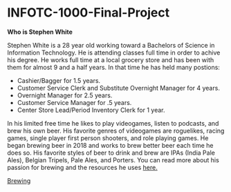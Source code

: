 # INFOTC-1000-Final-Project

**Who is Stephen White**

Stephen White is a 28 year old working toward a Bachelors of Science in Information Technology. He is attending classes full time in order to achive his degree.
He works full time at a local grocery store and has been with them for almost 9 and a half years. In that time he has held many postions:
* Cashier/Bagger for 1.5 years.
* Customer Service Clerk and Substitute Overnight Manager for 4 years.
* Overnight Manager for 2.5 years.
* Customer Service Manager for .5 years.
* Center Store Lead/Period Inventory Clerk for 1 year.

In his limited free time he likes to play videogames, listen to podcasts, and brew his own beer. 
His favorite genres of videogames are roguelikes, racing games, single player first person shooters, and role playing games.
He began brewing beer in 2018 and works to brew better beer each time he does so. His favorite styles of beer to drink and brew are IPAs (India Pale Ales), Belgian Tripels, Pale Ales, and Porters. You can read more about his passion for brewing and the resources he uses [here.](Brewing.md)








[Brewing](Brewing.md)
